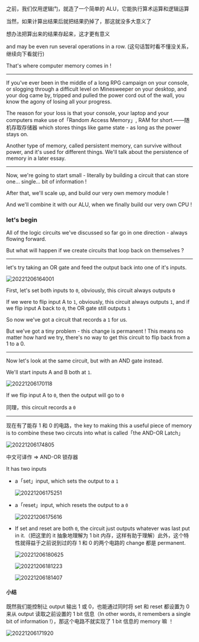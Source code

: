
之前，我们仅用逻辑门，就造了一个简单的 ALU，它能执行算术运算和逻辑运算

当然，如果计算出结果后就把结果扔掉了，那这就没多大意义了

想办法把算出来的结果存起来，这才更有意义

and may be even run several operations in a row. (这句话暂时看不懂没关系，继续向下看就行)

That's where computer memory comes in !

---

If you've ever been in the middle of a long RPG campaign on your console, or slogging through a difficult level on Minesweeper on your desktop, and your dog came by, tripped and pulled the power cord out of the wall, you know the agony of losing all your progress.

The reason for your loss is that your console, your laptop and your computers make use of「Random Access Memory」, RAM for short.——随机存取存储器 which stores things like game state - as long as the power stays on.

Another type of memory, called persistent memory, can survive without power, and it's used for different things. We'll talk about the persistence of memory in a later essay.

---

Now, we're going to start small - literally by building a circuit that can store one... single... bit of information !

After that, we'll scale up, and build our very own memory module !

And we'll combine it with our ALU, when we finally build our very own CPU !

### let's begin

All of the logic circuits we've discussed so far go in one direction - always flowing forward.

But what will happen if we create circuits that loop back on themselves ?

---

let's try taking an OR gate and feed the output back into one of it's inputs.

![20221206164001](https://aliyun-oss-lpj.oss-cn-qingdao.aliyuncs.com/images/by-clipboard/20221206164001.png)

First, let's set both inputs to `0`, obviously, this circuit always outputs `0`

If we were to flip input A to `1`, obviously, this circuit always outputs `1`, and if we flip input A back to `0`, the OR gate still outputs `1`

So now we've got a circuit that records a `1` for us.

But we've got a tiny problem - this change is permanent ! This means no matter how hard we try, there's no way to get this circuit to flip back from a 1 to a 0.

---

Now let's look at the same circuit, but with an AND gate instead.

We'll start inputs A and B both at `1`.

![20221206170118](https://aliyun-oss-lpj.oss-cn-qingdao.aliyuncs.com/images/by-clipboard/20221206170118.png)

If we flip input A to `0`, then the output will go to `0`

同理，this circuit records a `0`

---

现在有了能存 1 和 0 的电路，the key to making this a useful piece of memory is to combine these two circuts into what is called「the AND-OR Latch」

![20221206174805](https://aliyun-oss-lpj.oss-cn-qingdao.aliyuncs.com/images/by-clipboard/20221206174805.png)

中文可译作 => AND-OR 锁存器

It has two inputs

- a「set」input, which sets the output to a `1`

    ![20221206175251](https://aliyun-oss-lpj.oss-cn-qingdao.aliyuncs.com/images/by-clipboard/20221206175251.png)

- a「reset」input, which resets the output to a `0`

    ![20221206175616](https://aliyun-oss-lpj.oss-cn-qingdao.aliyuncs.com/images/by-clipboard/20221206175616.png)

- If set and reset are both `0`, the circuit just outputs whatever was last put in it.（把这里的 it 抽象地理解为 1 bit 内存，这样有助于理解）此外，这个特性就得益于之前说到过的存 1 和 0 的两个电路的 change 都是 permanent.

    ![20221206180625](https://aliyun-oss-lpj.oss-cn-qingdao.aliyuncs.com/images/by-clipboard/20221206180625.png)

    ![20221206181223](https://aliyun-oss-lpj.oss-cn-qingdao.aliyuncs.com/images/by-clipboard/20221206181223.png)

    ![20221206181407](https://aliyun-oss-lpj.oss-cn-qingdao.aliyuncs.com/images/by-clipboard/20221206181407.png)

#### 小结

既然我们能控制让 output 输出 1 或 0，也能通过同时将 set 和 reset 都设置为 0 来从 output 读取之前设置的 1 bit 信息（In other words, it remembers a single bit of information !），那这个电路不就实现了 1 bit 信息的 memory 嘛 ！

![20221206171920](https://aliyun-oss-lpj.oss-cn-qingdao.aliyuncs.com/images/by-clipboard/20221206171920.png)

